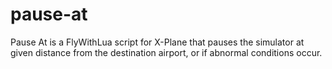 # pause-at
Pause At is a FlyWithLua script for X-Plane that pauses the simulator at given distance from the destination airport, or if abnormal conditions occur.
